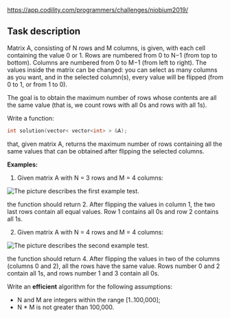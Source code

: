 https://app.codility.com/programmers/challenges/niobium2019/

## Task description

Matrix A, consisting of N rows and M columns, is given, with each  cell containing the value 0 or 1. Rows are numbered from 0 to N−1 (from  top to bottom). Columns are numbered from 0 to M−1 (from left to right).  The values inside the matrix can be changed: you can select as many  columns as you want, and in the selected column(s), every value will be  flipped (from 0 to 1, or from 1 to 0).

The goal is to obtain the maximum number of rows whose contents are  all the same value (that is, we count rows with all 0s and rows with all  1s).

Write a function:

```c++
int solution(vector< vector<int> > &A);
```

that, given matrix A, returns the maximum number of rows containing  all the same values that can be obtained after flipping the selected  columns.

**Examples:**

1. Given matrix A with N = 3 rows and M = 4 columns:

![The picture describes the first example test.](https://codility-frontend-prod.s3.amazonaws.com/media/task_static/flipping_matrix/static/images/auto/a7fa23f8c6ce24da9e9ae1674862684e.png)

the function should return 2. After flipping the values in column 1,  the two last rows contain all equal values. Row 1 contains all 0s and  row 2 contains all 1s.

2. Given matrix A with N = 4 rows and M = 4 columns:

![The picture describes the second example test.](https://codility-frontend-prod.s3.amazonaws.com/media/task_static/flipping_matrix/static/images/auto/b1f802256278b9c4374430add09932ee.png)

the function should return 4. After flipping the values in two of the  columns (columns 0 and 2), all the rows have the same value. Rows  number 0 and 2 contain all 1s, and rows number 1 and 3 contain all 0s.

Write an **efficient** algorithm for the following assumptions:

- N and M are integers within the range [1..100,000];
- N * M is not greater than 100,000.


